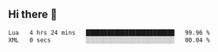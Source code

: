 ## Hi there 👋
<!--START_SECTION:waka-->

```txt
Lua   4 hrs 24 mins   █████████████████████████   99.96 %
XML   0 secs          ░░░░░░░░░░░░░░░░░░░░░░░░░   00.04 %
```

<!--END_SECTION:waka-->
